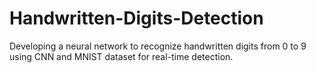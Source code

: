 # Handwritten-Digits-Detection
Developing a neural network to recognize handwritten digits from 0 to 9 using CNN and MNIST dataset for real-time detection.
